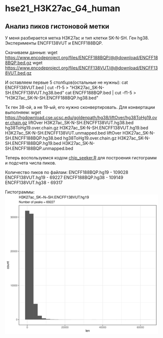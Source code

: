 # hse21_H3K27ac_G4_human

## Анализ пиков гистоновой метки

У меня разбирается метка H3K27ac и тип клетки SK-N-SH. Ген hg38. Эксперименты ENCFF138VUT и ENCFF188BQP.

Скачиваем данные:
wget https://www.encodeproject.org/files/ENCFF188BQP/@@download/ENCFF188BQP.bed.gz
wget https://www.encodeproject.org/files/ENCFF138VUT/@@download/ENCFF138VUT.bed.gz

И оставляем первые 5 столбцов(остальные не нужны):
cat ENCFF138VUT.bed | cut -f1-5 > "H3K27ac_SK-N-SH.ENCFF138VUT.hg38.bed"
cat ENCFF188BQP.bed | cut -f1-5 > "H3K27ac_SK-N-SH.ENCFF188BQP.hg38.bed"

Тк ген 38-ой, а не 19-ый, его нужно сконвертировать. Для конвертации выполняем:
wget https://hgdownload.cse.ucsc.edu/goldenpath/hg38/liftOver/hg38ToHg19.over.chain.gz
liftOver H3K27ac_SK-N-SH.ENCFF138VUT.hg38.bed hg38ToHg19.over.chain.gz H3K27ac_SK-N-SH.ENCFF138VUT.hg19.bed H3K27ac_SK-N-SH.ENCFF138VUT.unmapped.bed
liftOver H3K27ac_SK-N-SH.ENCFF188BQP.hg38.bed hg38ToHg19.over.chain.gz H3K27ac_SK-N-SH.ENCFF188BQP.hg19.bed H3K27ac_SK-N-SH.ENCFF188BQP.unmapped.bed

Теперь воспользуемся кодом [chip_seeker.R](https://github.com/DoctorWho57-179/hse21_H3K27ac_G4_human/blob/main/src/chip_seeker.R) для построения гистограмм и подсчета числа пиков.

Количество пиков по файлам:
ENCFF188BQP.hg19 - 109028
ENCFF138VUT.hg19 - 69227
ENCFF188BQP.hg38 - 109149
ENCFF138VUT.hg38 - 69317
 
Гистограммы:
![alt_text](https://github.com/DoctorWho57-179/hse21_H3K27ac_G4_human/blob/main/images/len_hist.H3K27ac_SK-N-SH.ENCFF138VUT.hg19.png)



